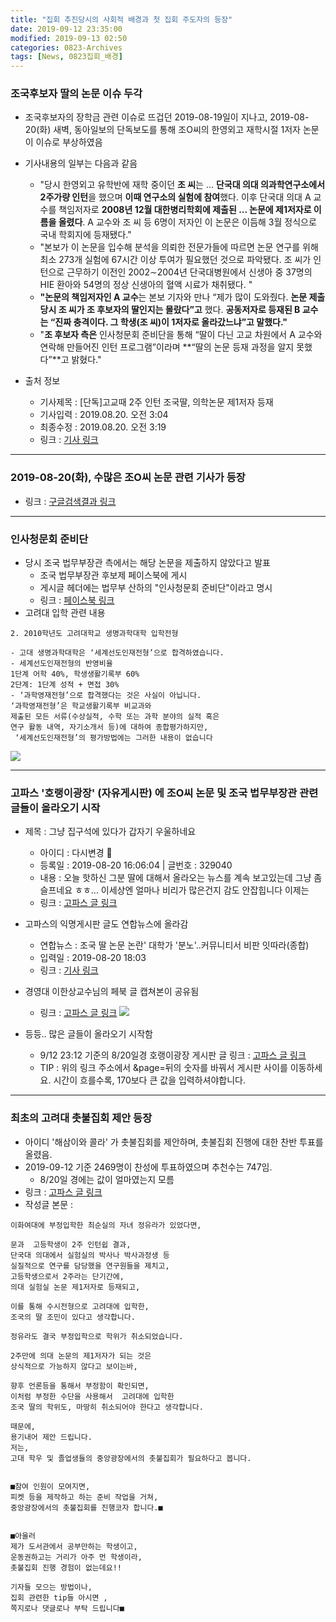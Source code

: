 ```yaml
---
title: "집회 추진당시의 사회적 배경과 첫 집회 주도자의 등장"
date: 2019-09-12 23:35:00 
modified: 2019-09-13 02:50
categories: 0823-Archives
tags: [News, 0823집회_배경]
---
```


### 조국후보자 딸의 논문 이슈 두각
* 조국후보자의 장학금 관련 이슈로 뜨겁던 2019-08-19일이 지나고, 2019-08-20(화) 새벽, 동아일보의 단독보도를 통해 조O씨의 한영외고 재학시절 1저자 논문이 이슈로 부상하였음

* 기사내용의 일부는 다음과 같음
    * "당시 한영외고 유학반에 재학 중이던 **조 씨**는 ... **단국대 의대 의과학연구소에서 2주가량 인턴**을 했으며 **이때 연구소의 실험에 참여**했다. 이후 단국대 의대 A 교수를 책임저자로 **2008년 12월 대한병리학회에 제출된 ... 논문에 제1저자로 이름을 올렸다**. A 교수와 조 씨 등 6명이 저자인 이 논문은 이듬해 3월 정식으로 국내 학회지에 등재됐다."
    * "본보가 이 논문을 입수해 분석을 의뢰한 전문가들에 따르면 논문 연구를 위해 최소 273개 실험에 67시간 이상 투여가 필요했던 것으로 파악됐다. 조 씨가 인턴으로 근무하기 이전인 2002∼2004년 단국대병원에서 신생아 중 37명의 HIE 환아와 54명의 정상 신생아의 혈액 시료가 채취됐다. " 
    * **"논문의 책임저자인 A 교수**는 본보 기자와 만나 “제가 많이 도와줬다. **논문 제출 당시 조 씨가 조 후보자의 딸인지는 몰랐다”고** 했다. **공동저자로 등재된 B 교수는 “진짜 충격이다. 그 학생(조 씨)이 1저자로 올라갔느냐”고 말했다."**
    * "**조 후보자 측은** 인사청문회 준비단을 통해 “딸이 다닌 고교 차원에서 A 교수와 연락해 만들어진 인턴 프로그램”이라며 **“딸의 논문 등재 과정을 알지 못했다”**고 밝혔다."

* 출처 정보
    * 기사제목 : [단독]고교때 2주 인턴 조국딸, 의학논문 제1저자 등재
    * 기사입력 : 2019.08.20. 오전 3:04
    * 최종수정 : 2019.08.20. 오전 3:19
    * 링크 : [기사 링크](https://n.news.naver.com/article/020/0003235918)

----
### 2019-08-20(화), 수많은 조O씨 논문 관련 기사가 등장
* 링크 : [구글검색결과 링크](https://www.google.com/search?q=%EC%A1%B0%EA%B5%AD+%EB%94%B8+%EB%85%BC%EB%AC%B8&newwindow=1&sxsrf=ACYBGNT7PG1m6HlYTIhk9eovuxEj38_2OA%3A1568294264412&source=lnt&tbs=cdr%3A1%2Ccd_min%3A8%2F20%2F2019%2Ccd_max%3A8%2F20%2F2019&tbm=)


----
### 인사청문회 준비단 
* 당시 조국 법무부장관 측에서는 해당 논문을 제출하지 않았다고 발표
    * 조국 법무부장관 후보제 페이스북에 게시
    * 게시글 헤더에는 법무부 산하의 "인사청문회 준비단"이라고 명시
    * 링크 : [페이스북 링크](https://www.facebook.com/kukcho/posts/10158024390728521)
* 고려대 입학 관련 내용

````
2. 2010학년도 고려대학교 생명과학대학 입학전형

- 고대 생명과학대학은 ‘세계선도인재전형’으로 합격하였습니다.
- 세계선도인재전형의 반영비율
1단계 어학 40%, 학생생활기록부 60%
2단계: 1단계 성적 + 면접 30%
- ‘과학영재전형’으로 합격했다는 것은 사실이 아닙니다. 
‘과학영재전형’은 학교생활기록부 비교과와 
제출된 모든 서류(수상실적, 수학 또는 과학 분야의 실적 혹은 
연구 활동 내역, 자기소개서 등)에 대하여 종합평가하지만,
 ‘세계선도인재전형’의 평가방법에는 그러한 내용이 없습니다
````

![](/asset/image/2019-08-20/cho1.png)

----
### 고파스 '호랭이광장' (자유게시판) 에 조O씨 논문 및 조국 법무부장관 관련 글들이 올라오기 시작

* 제목 : 그냥 집구석에 있다가 갑자기 우울하네요
    * 아이디 : 다시변경 
    * 등록일 : 2019-08-20 16:06:04 | 글번호 : 329040
    * 내용 : 오늘 핫하신 그분 딸에 대해서 올라오는 뉴스를 계속 보고있는데 그냥 좀 슬프네요 ㅎㅎ... 이세상엔 얼마나 비리가 많은건지 감도 안잡힙니다 이제는
    * 링크 : [고파스 글 링크](https://www.koreapas.com/bbs/view.php?id=tiger&page=170&sn1=&divpage=62&sn=off&ss=on&sc=on&select_arrange=headnum&desc=asc&no=329040)

* 고파스의 익명게시판 글도 연합뉴스에 올라감
    * 연합뉴스 : 조국 딸 논문 논란' 대학가 '분노'..커뮤니티서 비판 잇따라(종합)
    * 입력일 : 2019-08-20 18:03
    * 링크 : [기사 링크](https://news.v.daum.net/v/20190820180351667?f=m)

* 경영대 이한상교수님의 페북 글 캡쳐본이 공유됨
    * 링크 :  [고파스 글 링크](https://www.koreapas.com/bbs/view.php?id=tiger&page=169&page_num=30&select_arrange=headnum&desc=&sn=off&ss=on&sc=on&su=&keyword=&no=329061&category=)
![](/asset/image/2019-08-20/Yi1.jpg)


* 등등.. 많은 글들이 올라오기 시작함
    * 9/12 23:12 기준의 8/20일경 호랭이광장 게시판 글 링크 :  [고파스 글 링크](https://www.koreapas.com/bbs/zboard.php?id=tiger&page=170&select_arrange=headnum&desc=asc&category=&sn=off&ss=on&sc=on&tagkeyword=&keyword=&sn1=&divpage=62)
    * TIP : 위의 링크 주소에서 &page=뒤의 숫자를 바꿔서 게시판 사이를 이동하세요. 시간이 흐를수록, 170보다 큰 값을 입력하셔야합니다.

----
### 최초의 고려대 촛불집회 제안 등장
* 아이디 '해삼이와 콜라' 가 촛불집회를 제안하며, 촛불집회 진행에 대한 찬반 투표를 올렸음.
* 2019-09-12 기준 2469명이 찬성에 투표하였으며 추천수는 747임.
    * 8/20일 경에는 값이 얼마였는지 모름
* 링크 :  [고파스 글 링크](https://www.koreapas.com/bbs/view.php?id=tiger&page=1&sn1=&divpage=61&sn=on&ss=off&sc=off&keyword=%C7%D8%BB%EF%C0%CC%BF%CD%20%C4%DD%B6%F3&tagkeyword=%C7%D8%BB%EF%C0%CC%BF%CD%20%C4%DD%B6%F3&select_arrange=headnum&desc=asc&no=329078)
* 작성글 본문 : 

```
이화여대에 부정입학한 최순실의 자녀 정유라가 있었다면,

문과  고등학생이 2주 인턴쉽 결과,
단국대 의대에서 실험실의 박사나 박사과정생 등
실질적으로 연구를 담당했을 연구원들을 제치고,
고등학생으로서 2주라는 단기간에,
의대 실험실 논문 제1저자로 등재되고,

이를 통해 수시전형으로 고려대에 입학한,
조국의 딸 조민이 있다고 생각합니다.

정유라도 결국 부정입학으로 학위가 취소되었습니다.

2주만에 의대 논문의 제1저자가 되는 것은
상식적으로 가능하지 않다고 보이는바,

향후 언론등을 통해서 부정함이 확인되면,
이처럼 부정한 수단을 사용해서  고려대에 입학한
조국 딸의 학위도, 마땅히 취소되어야 한다고 생각합니다.

때문에, 
용기내어 제안 드립니다.
저는,
고대 학우 및 졸업생들의 중앙광장에서의 촛불집회가 필요하다고 봅니다.


■참여 인원이 모여지면,
피켓 등을 제작하고 하는 준비 작업을 거쳐,
중앙광장에서의 촛불집회를 진행코자 합니다.■


■아울러
제가 도서관에서 공부만하는 학생이고,
운동권하고는 거리가 아주 먼 학생이라,
촛불집회 진행 경험이 없는데요!! 

기자들 모으는 방법이나, 
집회 관련한 tip들 아시면 , 
쪽지로나 댓글로나 부탁 드립니다■
```


